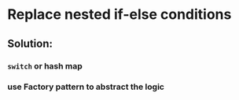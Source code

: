# Replace nested if-else conditions

## Solution:


### `switch` or hash map


### use Factory pattern to abstract the logic



